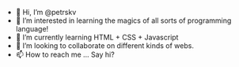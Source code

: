 - 👋 Hi, I’m @petrskv
- 👀 I’m interested in learning the magics of all sorts of programming language!
- 🌱 I’m currently learning HTML + CSS + Javascript
- 💞️ I’m looking to collaborate on different kinds of webs.
- 📫 How to reach me ... Say hi?

<!---
petrskv/petrskv is a ✨ special ✨ repository because its `README.md` (this file) appears on your GitHub profile.
You can click the Preview link to take a look at your changes.
--->
